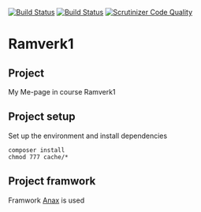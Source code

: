 [![Build Status](https://travis-ci.org/j-lindb73/ramverk1.svg?branch=master)](https://travis-ci.org/github/j-lindb73/ramverk1)
[![Build Status](https://scrutinizer-ci.com/g/j-lindb73/ramverk1/badges/build.png?b=master)](https://scrutinizer-ci.com/g/j-lindb73/ramverk1/build-status/master)
[![Scrutinizer Code Quality](https://scrutinizer-ci.com/g/j-lindb73/ramverk1/badges/quality-score.png?b=master)](https://scrutinizer-ci.com/g/j-lindb73/ramverk1/?branch=master)

# Ramverk1

## Project

My Me-page in course Ramverk1

## Project setup

Set up the environment and install dependencies

```
composer install
chmod 777 cache/*
```

## Project framwork

Framwork [Anax](https://github.com/canax) is used